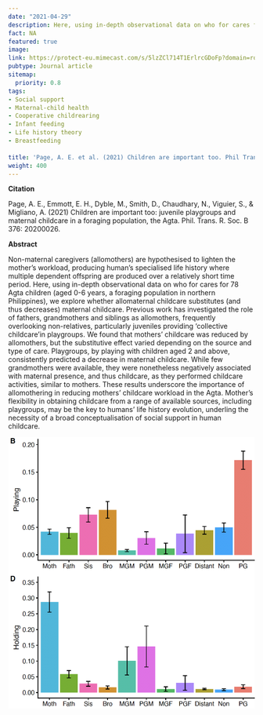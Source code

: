 ```yaml
---
date: "2021-04-29"
description: Here, using in-depth observational data on who for cares for 78 Agta children (aged 0-6 years, a foraging population in northern Philippines), we explore whether allomaternal childcare substitutes (and thus decreases) maternal childcare.  
fact: NA
featured: true
image:
link: https://protect-eu.mimecast.com/s/5lzZCl714T1ErlrcGDoFp?domain=royalsocietypublishing.org
pubtype: Journal article
sitemap:
  priority: 0.8
tags:
- Social support
- Maternal-child health
- Cooperative childrearing
- Infant feeding
- Life history theory
- Breastfeeding

title: 'Page, A. E. et al. (2021) Children are important too. Phil Trans. B.'
weight: 400
---
```

**Citation**

Page, A. E., Emmott, E. H., Dyble, M., Smith, D., Chaudhary, N., Viguier, S., & Migliano, A. (2021) Children are important too: juvenile playgroups and maternal childcare in a foraging population, the Agta. Phil. Trans. R. Soc. B 376: 20200026.

**Abstract** 

Non-maternal caregivers (allomothers) are hypothesised to lighten the mother’s workload, producing human’s specialised life history where multiple dependent offspring are produced over a relatively short time period. Here, using in-depth observational data on who for cares for 78 Agta children (aged 0-6 years, a foraging population in northern Philippines), we explore whether allomaternal childcare substitutes (and thus decreases) maternal childcare. Previous work has investigated the role of fathers, grandmothers and siblings as allomothers, frequently overlooking non-relatives, particularly juveniles providing ‘collective childcare’in playgroups. We found that mothers’ childcare was reduced by allomothers, but the substitutive effect varied depending on the source and type of care. Playgroups, by playing with children aged 2 and above, consistently predicted a decrease in maternal childcare. While few grandmothers were available, they were nonetheless negatively associated with maternal presence, and thus childcare, as they performed childcare activities, similar to mothers. These results underscore the importance of allomothering in reducing mothers’ childcare workload in the Agta. Mother’s flexibility in obtaining childcare from a range of available sources, including playgroups, may be the key to humans’ life history evolution, underling the necessity of a broad conceptualisation of social support in human childcare.

![alt text](/img/AEPpaper.png) 